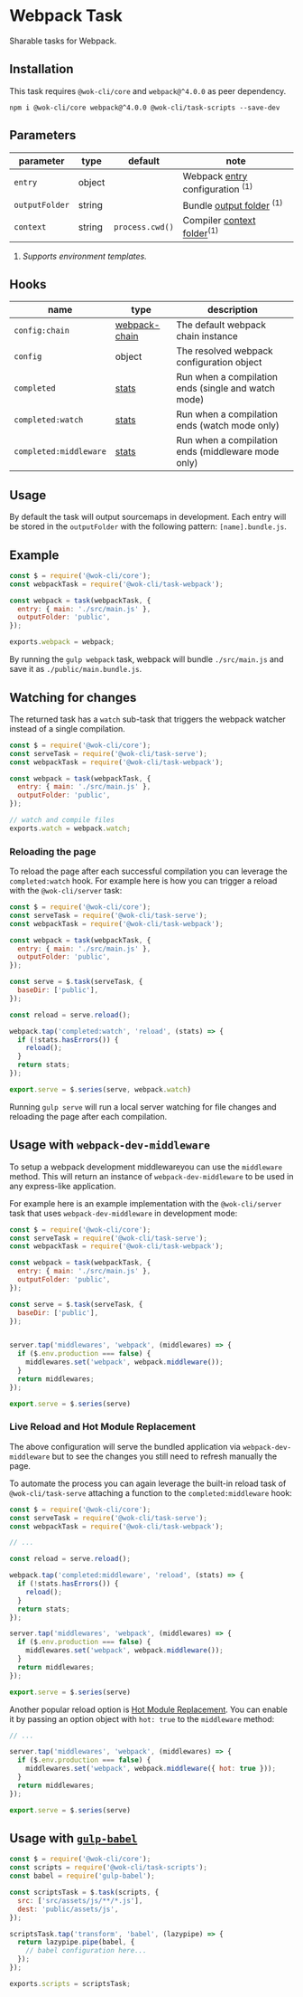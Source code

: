 # Webpack Task

Sharable tasks for Webpack.

## Installation

This task requires `@wok-cli/core` and `webpack@^4.0.0` as peer dependency.

```
npm i @wok-cli/core webpack@^4.0.0 @wok-cli/task-scripts --save-dev
```

## Parameters

| parameter      | type   | default         | note                                                |
| -------------- | ------ | --------------- | --------------------------------------------------- |
| `entry`        | object |                 | Webpack [entry][entry] configuration <sup>(1)</sup> |
| `outputFolder` | string |                 | Bundle [output folder][output] <sup>(1)</sup>       |
| `context`      | string | `process.cwd()` | Compiler [context folder][ctx]<sup>(1)</sup>        |

1. _Supports environment templates._

[entry]: https://webpack.js.org/configuration/entry-context/#entry
[output]: https://webpack.js.org/configuration/output/#outputpath
[ctx]: https://webpack.js.org/configuration/entry-context/#context

## Hooks

| name                   | type                   | description                                         |
| ---------------------- | ---------------------- | --------------------------------------------------- |
| `config:chain`         | [webpack-chain][chain] | The default webpack chain instance                  |
| `config`               | object                 | The resolved webpack configuration object           |
| `completed`            | [stats][stats]         | Run when a compilation ends (single and watch mode) |
| `completed:watch`      | [stats][stats]         | Run when a compilation ends (watch mode only)       |
| `completed:middleware` | [stats][stats]         | Run when a compilation ends (middleware mode only)  |

[chain]: https://github.com/neutrinojs/webpack-chain
[stats]: https://webpack.js.org/api/stats/

## Usage

By default the task will output sourcemaps in development. Each entry will be stored in the `outputFolder` with the following pattern: `[name].bundle.js`.

## Example

```js
const $ = require('@wok-cli/core');
const webpackTask = require('@wok-cli/task-webpack');

const webpack = task(webpackTask, {
  entry: { main: './src/main.js' },
  outputFolder: 'public',
});

exports.webpack = webpack;
```

By running the `gulp webpack` task, webpack will bundle `./src/main.js` and save it as `./public/main.bundle.js`.

## Watching for changes

The returned task has a `watch` sub-task that triggers the webpack watcher instead of a single compilation.

```js
const $ = require('@wok-cli/core');
const serveTask = require('@wok-cli/task-serve');
const webpackTask = require('@wok-cli/task-webpack');

const webpack = task(webpackTask, {
  entry: { main: './src/main.js' },
  outputFolder: 'public',
});

// watch and compile files
exports.watch = webpack.watch;
```

### Reloading the page

To reload the page after each successful compilation you can leverage the `completed:watch` hook. For example here is how you can trigger a reload with the `@wok-cli/server` task:

```js
const $ = require('@wok-cli/core');
const serveTask = require('@wok-cli/task-serve');
const webpackTask = require('@wok-cli/task-webpack');

const webpack = task(webpackTask, {
  entry: { main: './src/main.js' },
  outputFolder: 'public',
});

const serve = $.task(serveTask, {
  baseDir: ['public'],
});

const reload = serve.reload();

webpack.tap('completed:watch', 'reload', (stats) => {
  if (!stats.hasErrors()) {
    reload();
  }
  return stats;
});

export.serve = $.series(serve, webpack.watch)
```

Running `gulp serve` will run a local server watching for file changes and reloading the page after each compilation.

## Usage with `webpack-dev-middleware`

To setup a webpack development middlewareyou can use the `middleware` method. This will return an instance of `webpack-dev-middleware` to be used in any express-like application.

For example here is an example implementation with the `@wok-cli/server` task that uses `webpack-dev-middleware` in development mode:

```js
const $ = require('@wok-cli/core');
const serveTask = require('@wok-cli/task-serve');
const webpackTask = require('@wok-cli/task-webpack');

const webpack = task(webpackTask, {
  entry: { main: './src/main.js' },
  outputFolder: 'public',
});

const serve = $.task(serveTask, {
  baseDir: ['public'],
});


server.tap('middlewares', 'webpack', (middlewares) => {
  if ($.env.production === false) {
    middlewares.set('webpack', webpack.middleware());
  }
  return middlewares;
});

export.serve = $.series(serve)
```

### Live Reload and Hot Module Replacement

The above configuration will serve the bundled application via `webpack-dev-middleware` but to see the changes you still need to refresh manually the page.

To automate the process you can again leverage the built-in reload task of `@wok-cli/task-serve` attaching a function to the `completed:middleware` hook:

```js
const $ = require('@wok-cli/core');
const serveTask = require('@wok-cli/task-serve');
const webpackTask = require('@wok-cli/task-webpack');

// ...

const reload = serve.reload();

webpack.tap('completed:middleware', 'reload', (stats) => {
  if (!stats.hasErrors()) {
    reload();
  }
  return stats;
});

server.tap('middlewares', 'webpack', (middlewares) => {
  if ($.env.production === false) {
    middlewares.set('webpack', webpack.middleware());
  }
  return middlewares;
});

export.serve = $.series(serve)
```

Another popular reload option is [Hot Module Replacement](https://webpack.js.org/concepts/hot-module-replacement/). You can enable it by passing an option object with `hot: true` to the `middleware` method:

```js
// ...

server.tap('middlewares', 'webpack', (middlewares) => {
  if ($.env.production === false) {
    middlewares.set('webpack', webpack.middleware({ hot: true }));
  }
  return middlewares;
});

export.serve = $.series(serve)
```

## Usage with [`gulp-babel`](https://www.npmjs.com/package/gulp-babel)

```js
const $ = require('@wok-cli/core');
const scripts = require('@wok-cli/task-scripts');
const babel = require('gulp-babel');

const scriptsTask = $.task(scripts, {
  src: ['src/assets/js/**/*.js'],
  dest: 'public/assets/js',
});

scriptsTask.tap('transform', 'babel', (lazypipe) => {
  return lazypipe.pipe(babel, {
    // babel configuration here...
  });
});

exports.scripts = scriptsTask;
```
